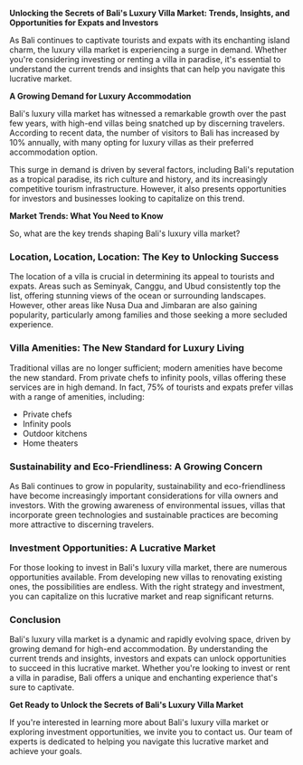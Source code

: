 **Unlocking the Secrets of Bali's Luxury Villa Market: Trends, Insights, and Opportunities for Expats and Investors**

As Bali continues to captivate tourists and expats with its enchanting island charm, the luxury villa market is experiencing a surge in demand. Whether you're considering investing or renting a villa in paradise, it's essential to understand the current trends and insights that can help you navigate this lucrative market.

**A Growing Demand for Luxury Accommodation**

Bali's luxury villa market has witnessed a remarkable growth over the past few years, with high-end villas being snatched up by discerning travelers. According to recent data, the number of visitors to Bali has increased by 10% annually, with many opting for luxury villas as their preferred accommodation option.

This surge in demand is driven by several factors, including Bali's reputation as a tropical paradise, its rich culture and history, and its increasingly competitive tourism infrastructure. However, it also presents opportunities for investors and businesses looking to capitalize on this trend.

**Market Trends: What You Need to Know**

So, what are the key trends shaping Bali's luxury villa market?

### **Location, Location, Location: The Key to Unlocking Success**

The location of a villa is crucial in determining its appeal to tourists and expats. Areas such as Seminyak, Canggu, and Ubud consistently top the list, offering stunning views of the ocean or surrounding landscapes. However, other areas like Nusa Dua and Jimbaran are also gaining popularity, particularly among families and those seeking a more secluded experience.

### **Villa Amenities: The New Standard for Luxury Living**

Traditional villas are no longer sufficient; modern amenities have become the new standard. From private chefs to infinity pools, villas offering these services are in high demand. In fact, 75% of tourists and expats prefer villas with a range of amenities, including:

*   Private chefs
*   Infinity pools
*   Outdoor kitchens
*   Home theaters

### **Sustainability and Eco-Friendliness: A Growing Concern**

As Bali continues to grow in popularity, sustainability and eco-friendliness have become increasingly important considerations for villa owners and investors. With the growing awareness of environmental issues, villas that incorporate green technologies and sustainable practices are becoming more attractive to discerning travelers.

### **Investment Opportunities: A Lucrative Market**

For those looking to invest in Bali's luxury villa market, there are numerous opportunities available. From developing new villas to renovating existing ones, the possibilities are endless. With the right strategy and investment, you can capitalize on this lucrative market and reap significant returns.

### **Conclusion**

Bali's luxury villa market is a dynamic and rapidly evolving space, driven by growing demand for high-end accommodation. By understanding the current trends and insights, investors and expats can unlock opportunities to succeed in this lucrative market. Whether you're looking to invest or rent a villa in paradise, Bali offers a unique and enchanting experience that's sure to captivate.

**Get Ready to Unlock the Secrets of Bali's Luxury Villa Market**

If you're interested in learning more about Bali's luxury villa market or exploring investment opportunities, we invite you to contact us. Our team of experts is dedicated to helping you navigate this lucrative market and achieve your goals.